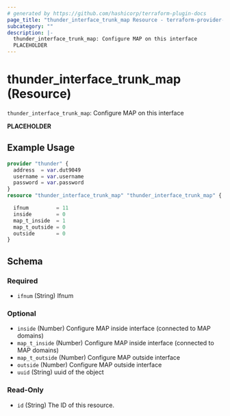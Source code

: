 ```yaml
---
# generated by https://github.com/hashicorp/terraform-plugin-docs
page_title: "thunder_interface_trunk_map Resource - terraform-provider-thunder"
subcategory: ""
description: |-
  thunder_interface_trunk_map: Configure MAP on this interface
  PLACEHOLDER
---
```


# thunder_interface_trunk_map (Resource)

`thunder_interface_trunk_map`: Configure MAP on this interface

__PLACEHOLDER__

## Example Usage

```terraform
provider "thunder" {
  address  = var.dut9049
  username = var.username
  password = var.password
}
resource "thunder_interface_trunk_map" "thunder_interface_trunk_map" {

  ifnum         = 11
  inside        = 0
  map_t_inside  = 1
  map_t_outside = 0
  outside       = 0
}
```

<!-- schema generated by tfplugindocs -->
## Schema

### Required

- `ifnum` (String) Ifnum

### Optional

- `inside` (Number) Configure MAP inside interface (connected to MAP domains)
- `map_t_inside` (Number) Configure MAP inside interface (connected to MAP domains)
- `map_t_outside` (Number) Configure MAP outside interface
- `outside` (Number) Configure MAP outside interface
- `uuid` (String) uuid of the object

### Read-Only

- `id` (String) The ID of this resource.


